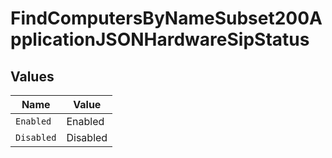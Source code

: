 # FindComputersByNameSubset200ApplicationJSONHardwareSipStatus


## Values

| Name       | Value      |
| ---------- | ---------- |
| `Enabled`  | Enabled    |
| `Disabled` | Disabled   |